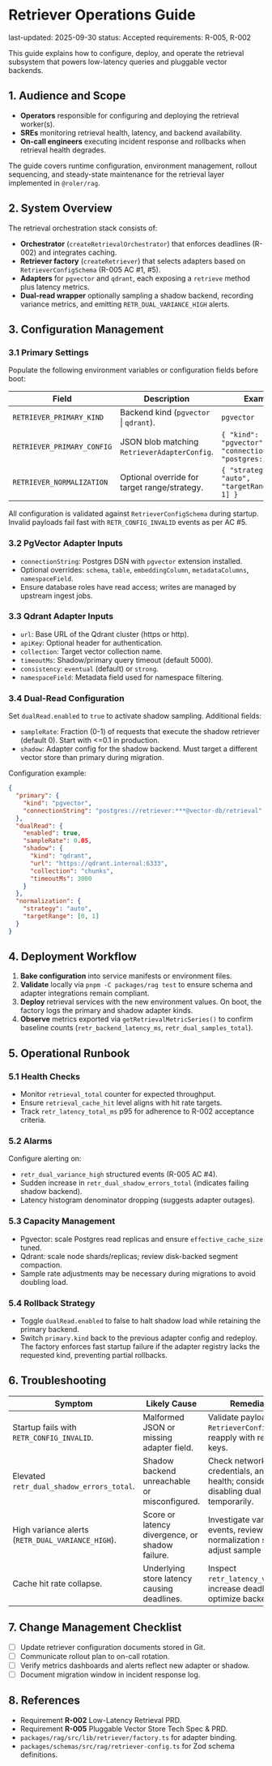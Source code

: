 # Retriever Operations Guide

last-updated: 2025-09-30
status: Accepted
requirements: R-005, R-002

This guide explains how to configure, deploy, and operate the retrieval subsystem that powers low-latency queries and pluggable vector backends.

## 1. Audience and Scope

- **Operators** responsible for configuring and deploying the retrieval worker(s).
- **SREs** monitoring retrieval health, latency, and backend availability.
- **On-call engineers** executing incident response and rollbacks when retrieval health degrades.

The guide covers runtime configuration, environment management, rollout sequencing, and steady-state maintenance for the retrieval layer implemented in `@roler/rag`.

## 2. System Overview

The retrieval orchestration stack consists of:

- **Orchestrator** (`createRetrievalOrchestrator`) that enforces deadlines (R-002) and integrates caching.
- **Retriever factory** (`createRetriever`) that selects adapters based on `RetrieverConfigSchema` (R-005 AC #1, #5).
- **Adapters** for `pgvector` and `qdrant`, each exposing a `retrieve` method plus latency metrics.
- **Dual-read wrapper** optionally sampling a shadow backend, recording variance metrics, and emitting `RETR_DUAL_VARIANCE_HIGH` alerts.

## 3. Configuration Management

### 3.1 Primary Settings

Populate the following environment variables or configuration fields before boot:

| Field | Description | Example |
|-------|-------------|---------|
| `RETRIEVER_PRIMARY_KIND` | Backend kind (`pgvector` \| `qdrant`). | `pgvector` |
| `RETRIEVER_PRIMARY_CONFIG` | JSON blob matching `RetrieverAdapterConfig`. | `{ "kind": "pgvector", "connectionString": "postgres://..." }` |
| `RETRIEVER_NORMALIZATION` | Optional override for target range/strategy. | `{ "strategy": "auto", "targetRange": [0, 1] }` |

All configuration is validated against `RetrieverConfigSchema` during startup. Invalid payloads fail fast with `RETR_CONFIG_INVALID` events as per AC #5.

### 3.2 PgVector Adapter Inputs

- `connectionString`: Postgres DSN with `pgvector` extension installed.
- Optional overrides: `schema`, `table`, `embeddingColumn`, `metadataColumns`, `namespaceField`.
- Ensure database roles have read access; writes are managed by upstream ingest jobs.

### 3.3 Qdrant Adapter Inputs

- `url`: Base URL of the Qdrant cluster (https or http).
- `apiKey`: Optional header for authentication.
- `collection`: Target vector collection name.
- `timeoutMs`: Shadow/primary query timeout (default 5000).
- `consistency`: `eventual` (default) or `strong`.
- `namespaceField`: Metadata field used for namespace filtering.

### 3.4 Dual-Read Configuration

Set `dualRead.enabled` to `true` to activate shadow sampling. Additional fields:

- `sampleRate`: Fraction (0-1) of requests that execute the shadow retriever (default 0). Start with <=0.1 in production.
- `shadow`: Adapter config for the shadow backend. Must target a different vector store than primary during migration.

Configuration example:

```json
{
  "primary": {
    "kind": "pgvector",
    "connectionString": "postgres://retriever:***@vector-db/retrieval"
  },
  "dualRead": {
    "enabled": true,
    "sampleRate": 0.05,
    "shadow": {
      "kind": "qdrant",
      "url": "https://qdrant.internal:6333",
      "collection": "chunks",
      "timeoutMs": 3000
    }
  },
  "normalization": {
    "strategy": "auto",
    "targetRange": [0, 1]
  }
}
```

## 4. Deployment Workflow

1. **Bake configuration** into service manifests or environment files.
2. **Validate** locally via `pnpm -C packages/rag test` to ensure schema and adapter integrations remain compliant.
3. **Deploy** retrieval services with the new environment values. On boot, the factory logs the primary and shadow adapter kinds.
4. **Observe** metrics exported via `getRetrievalMetricSeries()` to confirm baseline counts (`retr_backend_latency_ms`, `retr_dual_samples_total`).

## 5. Operational Runbook

### 5.1 Health Checks

- Monitor `retrieval_total` counter for expected throughput.
- Ensure `retrieval_cache_hit` level aligns with hit rate targets.
- Track `retr_latency_total_ms` p95 for adherence to R-002 acceptance criteria.

### 5.2 Alarms

Configure alerting on:

- `retr_dual_variance_high` structured events (R-005 AC #4).
- Sudden increase in `retr_dual_shadow_errors_total` (indicates failing shadow backend).
- Latency histogram denominator dropping (suggests adapter outages).

### 5.3 Capacity Management

- Pgvector: scale Postgres read replicas and ensure `effective_cache_size` tuned.
- Qdrant: scale node shards/replicas; review disk-backed segment compaction.
- Sample rate adjustments may be necessary during migrations to avoid doubling load.

### 5.4 Rollback Strategy

- Toggle `dualRead.enabled` to false to halt shadow load while retaining the primary backend.
- Switch `primary.kind` back to the previous adapter config and redeploy. The factory enforces fast startup failure if the adapter registry lacks the requested kind, preventing partial rollbacks.

## 6. Troubleshooting

| Symptom | Likely Cause | Remediation |
|---------|--------------|-------------|
| Startup fails with `RETR_CONFIG_INVALID`. | Malformed JSON or missing adapter field. | Validate payload against `RetrieverConfigSchema`; reapply with required keys. |
| Elevated `retr_dual_shadow_errors_total`. | Shadow backend unreachable or misconfigured. | Check network, credentials, and Qdrant health; consider disabling dual read temporarily. |
| High variance alerts (`RETR_DUAL_VARIANCE_HIGH`). | Score or latency divergence, or shadow failure. | Investigate variance events, review normalization strategy, adjust sample rate. |
| Cache hit rate collapse. | Underlying store latency causing deadlines. | Inspect `retr_latency_vector_ms`, increase deadlines or optimize backend. |

## 7. Change Management Checklist

- [ ] Update retriever configuration documents stored in Git.
- [ ] Communicate rollout plan to on-call rotation.
- [ ] Verify metrics dashboards and alerts reflect new adapter or shadow.
- [ ] Document migration window in incident response log.

## 8. References

- Requirement **R-002** Low-Latency Retrieval PRD.
- Requirement **R-005** Pluggable Vector Store Tech Spec & PRD.
- `packages/rag/src/lib/retriever/factory.ts` for adapter binding.
- `packages/schemas/src/rag/retriever-config.ts` for Zod schema definitions.
